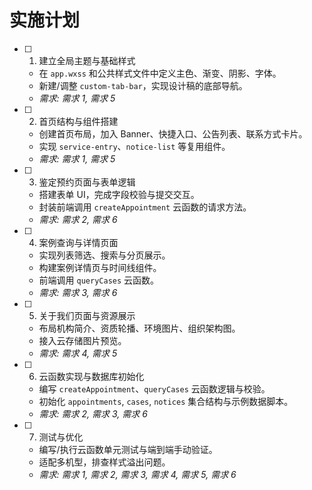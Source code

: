 # 实施计划

- [ ] 1. 建立全局主题与基础样式
  - 在 `app.wxss` 和公共样式文件中定义主色、渐变、阴影、字体。
  - 新建/调整 `custom-tab-bar`，实现设计稿的底部导航。
  - _需求: 需求 1, 需求 5_

- [ ] 2. 首页结构与组件搭建
  - 创建首页布局，加入 Banner、快捷入口、公告列表、联系方式卡片。
  - 实现 `service-entry`、`notice-list` 等复用组件。
  - _需求: 需求 1, 需求 5_

- [ ] 3. 鉴定预约页面与表单逻辑
  - 搭建表单 UI，完成字段校验与提交交互。
  - 封装前端调用 `createAppointment` 云函数的请求方法。
  - _需求: 需求 2, 需求 6_

- [ ] 4. 案例查询与详情页面
  - 实现列表筛选、搜索与分页展示。
  - 构建案例详情页与时间线组件。
  - 前端调用 `queryCases` 云函数。
  - _需求: 需求 3, 需求 6_

- [ ] 5. 关于我们页面与资源展示
  - 布局机构简介、资质轮播、环境图片、组织架构图。
  - 接入云存储图片预览。
  - _需求: 需求 4, 需求 5_

- [ ] 6. 云函数实现与数据库初始化
  - 编写 `createAppointment`、`queryCases` 云函数逻辑与校验。
  - 初始化 `appointments`, `cases`, `notices` 集合结构与示例数据脚本。
  - _需求: 需求 2, 需求 3, 需求 6_

- [ ] 7. 测试与优化
  - 编写/执行云函数单元测试与端到端手动验证。
  - 适配多机型，排查样式溢出问题。
  - _需求: 需求 1, 需求 2, 需求 3, 需求 4, 需求 5, 需求 6_
